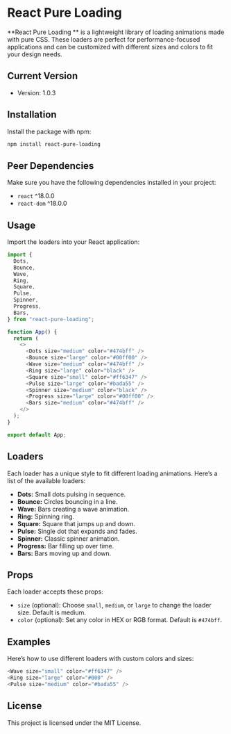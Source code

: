 # React Pure Loading

**React Pure Loading ** is a lightweight library of loading animations made with pure CSS. These loaders are perfect for performance-focused applications and can be customized with different sizes and colors to fit your design needs.

## Current Version

- Version: 1.0.3

## Installation

Install the package with npm:

```bash
npm install react-pure-loading
```

## Peer Dependencies

Make sure you have the following dependencies installed in your project:

- `react` ^18.0.0
- `react-dom` ^18.0.0

## Usage

Import the loaders into your React application:

```javascript
import {
  Dots,
  Bounce,
  Wave,
  Ring,
  Square,
  Pulse,
  Spinner,
  Progress,
  Bars,
} from "react-pure-loading";

function App() {
  return (
    <>
      <Dots size="medium" color="#474bff" />
      <Bounce size="large" color="#00ff00" />
      <Wave size="medium" color="#474bff" />
      <Ring size="large" color="black" />
      <Square size="small" color="#ff6347" />
      <Pulse size="large" color="#bada55" />
      <Spinner size="medium" color="black" />
      <Progress size="large" color="#00ff00" />
      <Bars size="medium" color="#474bff" />
    </>
  );
}

export default App;
```

## Loaders

Each loader has a unique style to fit different loading animations. Here’s a list of the available loaders:

- **Dots:** Small dots pulsing in sequence.
- **Bounce:** Circles bouncing in a line.
- **Wave:** Bars creating a wave animation.
- **Ring:** Spinning ring.
- **Square:** Square that jumps up and down.
- **Pulse:** Single dot that expands and fades.
- **Spinner:** Classic spinner animation.
- **Progress:** Bar filling up over time.
- **Bars:** Bars moving up and down.

## Props

Each loader accepts these props:

- `size` (optional): Choose `small`, `medium`, or `large` to change the loader size. Default is medium.
- `color` (optional): Set any color in HEX or RGB format. Default is `#474bff`.

## Examples

Here’s how to use different loaders with custom colors and sizes:

```javascript
<Wave size="small" color="#ff6347" />
<Ring size="large" color="#000" />
<Pulse size="medium" color="#bada55" />
```

## License

This project is licensed under the MIT License.
